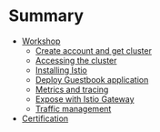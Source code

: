 # Summary

* [Workshop](WORKSHOP.md)
    * [Create account and get cluster](GETSTARTED.md)
    * [Accessing the cluster](exercise-1/README.md)
    * [Installing Istio](exercise-2/README.md)
    * [Deploy Guestbook application](exercise-3/README.md)
    * [Metrics and tracing](exercise-4/README.md)
    <!-- * [Monitoring](exercise-4b/README.md) -->
    * [Expose with Istio Gateway](exercise-5/README.md)
    * [Traffic management](exercise-6/README.md)
    <!-- * [Secure your service mesh](exercise-7/README.md) -->
* [Certification](https://cognitiveclass.ai/courses/beyond-the-basics-istio-and-ibm-cloud-kubernetes-service/)
